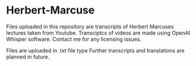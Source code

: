 # Herbert-Marcuse

Files uploaded in this repository are transcripts of Herbert Marcuses lectures taken from Youtube.
Transciptcs of videos are made using OpenAI Whisper software.
Contact me for any licensing issues.

Files are uploaded in .txt file type
Further transcripts and translations are planned in future.
